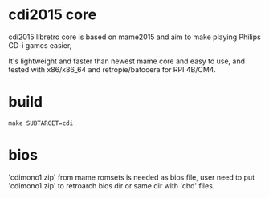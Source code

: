 # cdi2015 core

cdi2015 libretro core is based on mame2015 and aim to make playing Philips CD-i games easier,

It's lightweight and faster than newest mame core and easy to use, and tested with x86/x86_64 and retropie/batocera for RPI 4B/CM4.


# build

`make SUBTARGET=cdi`

# bios

'cdimono1.zip' from mame romsets is needed as bios file, user need to put 'cdimono1.zip' to retroarch bios dir or same dir with 'chd' files.
